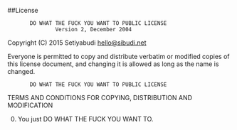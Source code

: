##License



           DO WHAT THE FUCK YOU WANT TO PUBLIC LICENSE
                   Version 2, December 2004

Copyright (C) 2015 Setiyabudi <hello@sibudi.net>

Everyone is permitted to copy and distribute verbatim or modified
copies of this license document, and changing it is allowed as long
as the name is changed.

           DO WHAT THE FUCK YOU WANT TO PUBLIC LICENSE
  TERMS AND CONDITIONS FOR COPYING, DISTRIBUTION AND MODIFICATION

 0. You just DO WHAT THE FUCK YOU WANT TO.
